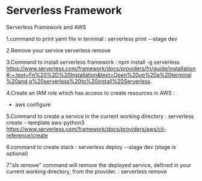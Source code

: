 # Serverless Framework
Serverless Framework and AWS 

1.command to print yaml file in terminal :
  serverless print --stage dev

2.Remove your service
  serverless remove
  
3.Command to install serverless framework : npm install -g serverless
https://www.serverless.com/framework/docs/providers/fn/guide/installation#:~:text=Fn%20%2D%20Installation&text=Open%20up%20a%20terminal%20and,g%20serverless%20to%20install%20Serverless.

4.Create an IAM role which has access to create resources in AWS :
  - aws configure
  
5.Command to create a service in the current working directory : serverless create --template aws-python3
  https://www.serverless.com/framework/docs/providers/aws/cli-reference/create

6.command to create stack : serverless deploy --stage dev (stage is optional)

7."sls remove" command will remove the deployed service, defined in your current working directory, from the provider. : serverless remove


